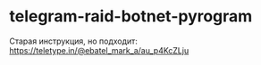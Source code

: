 # telegram-raid-botnet-pyrogram


Старая инструкция, но подходит: https://teletype.in/@ebatel_mark_a/au_p4KcZLju
